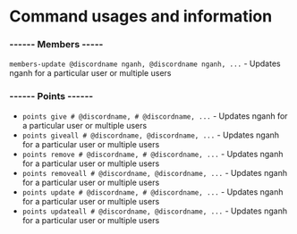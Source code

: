 # Command usages and information

### ------ Members -----

`members-update @discordname nganh, @discordname nganh, ...` - Updates nganh for a particular user or multiple users

### ------ Points ------

- `points give # @discordname, # @discordname, ...` - Updates nganh for a particular user or multiple users
- `points giveall # @discordname, @discordname, ...` - Updates nganh for a particular user or multiple users
- `points remove # @discordname, # @discordname, ...` - Updates nganh for a particular user or multiple users
- `points removeall # @discordname, @discordname, ...` - Updates nganh for a particular user or multiple users
- `points update # @discordname, # @discordname, ...` - Updates nganh for a particular user or multiple users
- `points updateall # @discordname, @discordname, ...` - Updates nganh for a particular user or multiple users
